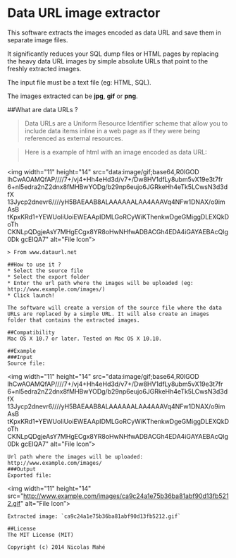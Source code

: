Data URL image extractor
===========================

This software extracts the images encoded as data URL and save them in separate image files.

It significantly reduces your SQL dump files or HTML pages by replacing the heavy data URL images by simple absolute URLs that point to the freshly extracted images.

The input file must be a text file (eg: HTML, SQL).

The images extracted can be **jpg**, **gif** or **png**.


##What are data URLs ?
>Data URLs are a Uniform Resource Identifier scheme that allow you to include data items inline in a web page as if they were being referenced as external resources.

>Here is a example of html with an image encoded as data URL:
>```
<img width="11" height="14" src="data:image/gif;base64,R0lGOD
lhCwAOAMQfAP////7+/vj4+Hh4eHd3d/v7+/Dw8HV1dfLy8ubm5vX19e3t7fr
6+nl5edra2nZ2dnx8fMHBwYODg/b29np6eujo6JGRkeHh4eTk5LCwsN3d3dfX
13Jycp2dnevr6////yH5BAEAAB8ALAAAAAALAA4AAAVq4NFw1DNAX/o9imAsB
tKpxKRd1+YEWUoIiUoiEWEAApIDMLGoRCyWiKThenkwDgeGMiggDLEXQkDoTh
CKNLpQDgjeAsY7MHgECgx8YR8oHwNHfwADBACGh4EDA4iGAYAEBAcQIg0Dk
gcEIQA7" alt="File Icon”>
```
> From www.dataurl.net

##How to use it ?
* Select the source file
* Select the export folder
* Enter the url path where the images will be uploaded (eg: http://www.example.com/images/)
* Click launch!

The software will create a version of the source file where the data URLs are replaced by a simple URL. It will also create an images folder that contains the extracted images.

##Compatibility
Mac OS X 10.7 or later. Tested on Mac OS X 10.10.

##Example
###Input
Source file:
```
<img width="11" height="14" src="data:image/gif;base64,R0lGOD
lhCwAOAMQfAP////7+/vj4+Hh4eHd3d/v7+/Dw8HV1dfLy8ubm5vX19e3t7fr
6+nl5edra2nZ2dnx8fMHBwYODg/b29np6eujo6JGRkeHh4eTk5LCwsN3d3dfX
13Jycp2dnevr6////yH5BAEAAB8ALAAAAAALAA4AAAVq4NFw1DNAX/o9imAsB
tKpxKRd1+YEWUoIiUoiEWEAApIDMLGoRCyWiKThenkwDgeGMiggDLEXQkDoTh
CKNLpQDgjeAsY7MHgECgx8YR8oHwNHfwADBACGh4EDA4iGAYAEBAcQIg0Dk
gcEIQA7" alt="File Icon”>
```
Url path where the images will be uploaded: http://www.example.com/images/
###Output
Exported file:
```
<img width="11" height="14" src="http://www.example.com/images/ca9c24a1e75b36ba81abf90d13fb5212.gif" alt="File Icon”>
```
Extracted image: `ca9c24a1e75b36ba81abf90d13fb5212.gif`

##License
The MIT License (MIT)

Copyright (c) 2014 Nicolas Mahé
